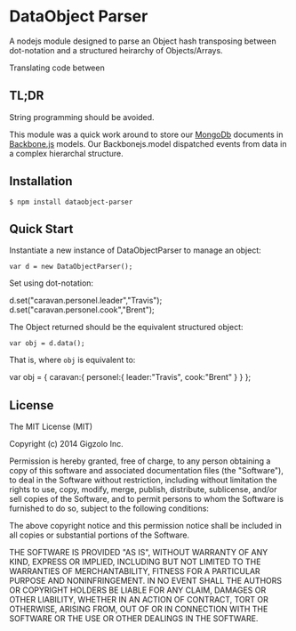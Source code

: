 DataObject Parser
=================

A nodejs module designed to parse an Object hash transposing between dot-notation and a structured heirarchy of Objects/Arrays.  

Translating code between 

## TL;DR

String programming should be avoided.  

This module was a quick work around to store our [MongoDb](http://www.mongodb.org/) documents in [Backbone.js](http://backbonejs.org/) models.  Our Backbonejs.model  dispatched events from data in a complex hierarchal structure.  


## Installation

	$ npm install dataobject-parser

## Quick Start

Instantiate a new instance of DataObjectParser to manage an object:

	var d = new DataObjectParser();

Set using dot-notation:

  d.set("caravan.personel.leader","Travis");
  d.set("caravan.personel.cook","Brent");

The Object returned should be the equivalent structured object:

	var obj = d.data();

That is, where ```obj``` is equivalent to:

  var obj = {
    caravan:{
      personel:{
        leader:"Travis",
        cook:"Brent"
      }
    }
  };


## License

The MIT License (MIT)

Copyright (c) 2014 Gigzolo Inc.

Permission is hereby granted, free of charge, to any person obtaining a copy of this software and associated documentation files (the "Software"), to deal in the Software without restriction, including without limitation the rights to use, copy, modify, merge, publish, distribute, sublicense, and/or sell copies of the Software, and to permit persons to whom the Software is furnished to do so, subject to the following conditions:

The above copyright notice and this permission notice shall be included in all copies or substantial portions of the Software.

THE SOFTWARE IS PROVIDED "AS IS", WITHOUT WARRANTY OF ANY KIND, EXPRESS OR IMPLIED, INCLUDING BUT NOT LIMITED TO THE WARRANTIES OF MERCHANTABILITY, FITNESS FOR A PARTICULAR PURPOSE AND NONINFRINGEMENT. IN NO EVENT SHALL THE AUTHORS OR COPYRIGHT HOLDERS BE LIABLE FOR ANY CLAIM, DAMAGES OR OTHER LIABILITY, WHETHER IN AN ACTION OF CONTRACT, TORT OR OTHERWISE, ARISING FROM, OUT OF OR IN CONNECTION WITH THE SOFTWARE OR THE USE OR OTHER DEALINGS IN THE SOFTWARE.
